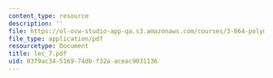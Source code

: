```yaml
---
content_type: resource
description: ''
file: https://ol-ocw-studio-app-qa.s3.amazonaws.com/courses/3-064-polymer-engineering-fall-2003/03f9ac34516974dbf32aaceac9031136_lec_7.pdf
file_type: application/pdf
resourcetype: Document
title: lec_7.pdf
uid: 03f9ac34-5169-74db-f32a-aceac9031136
---
```

